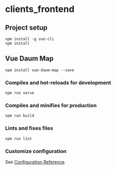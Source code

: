 # clients_frontend

## Project setup
```
npm install -g vue-cli
npm install
```

## Vue Daum Map
```
npm install vue-daum-map --save
```

### Compiles and hot-reloads for development
```
npm run serve
```

### Compiles and minifies for production
```
npm run build
```

### Lints and fixes files
```
npm run lint
```

### Customize configuration
See [Configuration Reference](https://cli.vuejs.org/config/).
